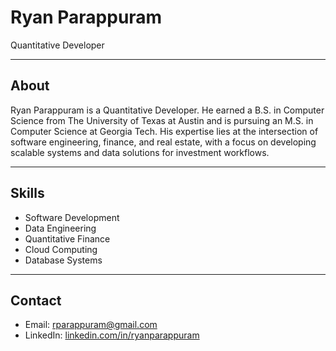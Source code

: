 # Ryan Parappuram

Quantitative Developer

---

## About  
Ryan Parappuram is a Quantitative Developer. He earned a B.S. in Computer Science from The University of Texas at Austin and is pursuing an M.S. in Computer Science at Georgia Tech. His expertise lies at the intersection of software engineering, finance, and real estate, with a focus on developing scalable systems and data solutions for investment workflows.  

---

## Skills  
- Software Development  
- Data Engineering  
- Quantitative Finance  
- Cloud Computing  
- Database Systems  

---

## Contact  
- Email: [rparappuram@gmail.com](mailto:rparappuram@gmail.com)
- LinkedIn: [linkedin.com/in/ryanparappuram](https://www.linkedin.com/in/ryanparappuram)  
